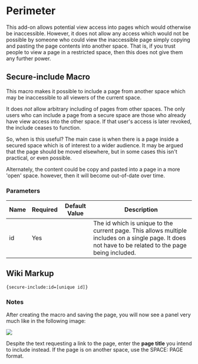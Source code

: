 # Perimeter

This add-on allows potential view access into pages which would otherwise be inaccessible. However, it does not allow any access which would not be possible by someone who could view the inaccessible page simply copying and pasting the page contents into another space. That is, if you trust people to view a page in a restricted space, then this does not give them any further power.

## Secure-include Macro

This macro makes it possible to include a page from another space which may be inaccessible to all viewers of the current space.

It does *not* allow arbitrary including of pages from other spaces. The only users who can include a page from a secure space are those who already have view access into the other space. If that user's access is later revoked, the include ceases to function.

So, when is this useful? The main case is when there is a page inside a secured space which is of interest to a wider audience. It may be argued that the page should be moved elsewhere, but in some cases this isn't practical, or even possible.

Alternately, the content could be copy and pasted into a page in a more 'open' space. however, then it will become out-of-date over time.

### Parameters

| Name | Required | Default Value | Description |
|------|----------|---------------|-------------|
|id    |   Yes    |               |The id which is unique to the current page. This allows multiple includes on a single page. It does not have to be related to the page being included.|

## Wiki Markup
```
{secure-include:id=[unique id]}
```

### Notes
After creating the macro and saving the page, you will now see a panel very much like in the following image:

![](https://docs.servicerocket.com/download/attachments/8487005/link.png?version=1&modificationDate=1431674786906&api=v2)

Despite the text requesting a link to the page, enter the **page title** you intend to include instead. If the page is on another space, use the SPACE: PAGE format.